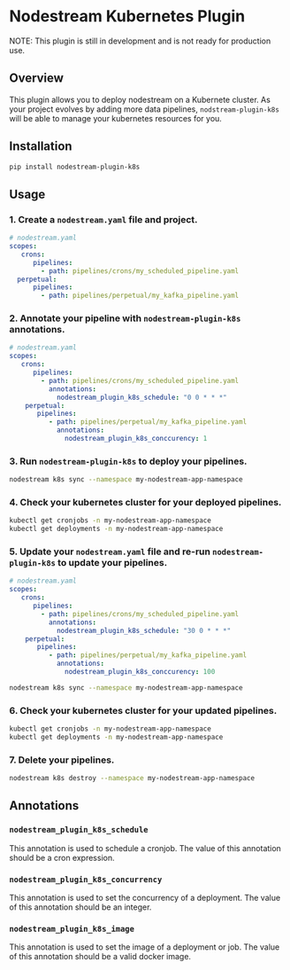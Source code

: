 # Nodestream Kubernetes Plugin 

NOTE: This plugin is still in development and is not ready for production use.

## Overview

This plugin allows you to deploy nodestream on a Kubernete cluster. As your project evolves by adding more data pipelines, `nodstream-plugin-k8s` will be able to manage your kubernetes resources for you. 

## Installation

```bash
pip install nodestream-plugin-k8s
```

## Usage

### 1. Create a `nodestream.yaml` file and project.

```yaml
# nodestream.yaml
scopes:
   crons: 
      pipelines:
        - path: pipelines/crons/my_scheduled_pipeline.yaml
  perpetual:
      pipelines:
        - path: pipelines/perpetual/my_kafka_pipeline.yaml
```

### 2. Annotate your pipeline with `nodestream-plugin-k8s` annotations.

```yaml
# nodestream.yaml
scopes:
   crons:
      pipelines:
        - path: pipelines/crons/my_scheduled_pipeline.yaml
          annotations:
            nodestream_plugin_k8s_schedule: "0 0 * * *"
    perpetual:
       pipelines:
          - path: pipelines/perpetual/my_kafka_pipeline.yaml
            annotations:
              nodestream_plugin_k8s_conccurency: 1
```

### 3. Run `nodestream-plugin-k8s` to deploy your pipelines.

```bash
nodestream k8s sync --namespace my-nodestream-app-namespace 
```


### 4. Check your kubernetes cluster for your deployed pipelines.

```bash
kubectl get cronjobs -n my-nodestream-app-namespace
kubectl get deployments -n my-nodestream-app-namespace
```

### 5. Update your `nodestream.yaml` file and re-run `nodestream-plugin-k8s` to update your pipelines.

```yaml
# nodestream.yaml
scopes:
   crons:
      pipelines:
        - path: pipelines/crons/my_scheduled_pipeline.yaml
          annotations:
            nodestream_plugin_k8s_schedule: "30 0 * * *"
    perpetual:
       pipelines:
          - path: pipelines/perpetual/my_kafka_pipeline.yaml
            annotations:
              nodestream_plugin_k8s_conccurency: 100
```

```bash
nodestream k8s sync --namespace my-nodestream-app-namespace 
```

### 6. Check your kubernetes cluster for your updated pipelines.

```bash
kubectl get cronjobs -n my-nodestream-app-namespace
kubectl get deployments -n my-nodestream-app-namespace
```

### 7. Delete your pipelines.

```bash
nodestream k8s destroy --namespace my-nodestream-app-namespace 
```

## Annotations

### `nodestream_plugin_k8s_schedule`

This annotation is used to schedule a cronjob. The value of this annotation should be a cron expression. 

### `nodestream_plugin_k8s_concurrency`

This annotation is used to set the concurrency of a deployment. The value of this annotation should be an integer.

### `nodestream_plugin_k8s_image`

This annotation is used to set the image of a deployment or job. The value of this annotation should be a valid docker image.
